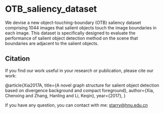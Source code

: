 # OTB_saliency_dataset

We devise a new object-touching-boundary (OTB) saliency dataset comprising 1044 images that salient objects touch the image boundaries in each image. This dataset is specifically designed to evaluate the performance of salient object detection method on the scene that boundaries are adjacent to the salient objects.

## Citation
If you find our work useful in your research or publication, please cite our work:

@article{Xia2017A,
  title={A novel graph structure for salient object detection based on divergence background and compact foreground},
  author={Xia, Chenxing and Zhang, Hanling and Li, Keqin},
  year={2017},
}

If you have any question, you can contact with me: starry@hnu.edu.cn
